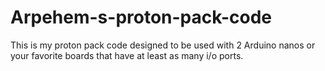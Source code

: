# Arpehem-s-proton-pack-code
This is my proton pack code designed to be used with 2 Arduino nanos or your favorite boards that have at least as many i/o ports.
